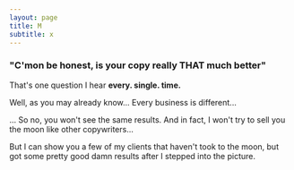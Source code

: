 ```yaml
---
layout: page
title: M
subtitle: x
---
```


### "C'mon be honest, is your copy really THAT much better" 

That's one question I hear **every. single. time.**

Well, as you may already know... Every business is different...

... So no, you won't see the same results. And in fact, I won't try to sell you the moon like other copywriters... 

But I can show you a few of my clients that haven't took to the moon, but got some pretty good damn results after I stepped into the picture. 

